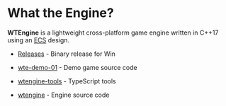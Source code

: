 #  What the Engine?

__WTEngine__ is a lightweight cross-platform game engine written in C++17 using an [ECS](https://en.wikipedia.org/wiki/Entity_component_system) design.

- [Releases](https://github.com/AtomicSponge/wtengine/tree/main/releases) - Binary release for Win

- [wte-demo-01](https://github.com/AtomicSponge/wtengine/tree/main/wte-demo-01) - Demo game source code

- [wtengine-tools](https://github.com/AtomicSponge/wtengine/tree/main/wtengine-tools) - TypeScript tools

- [wtengine](https://github.com/AtomicSponge/wtengine/tree/main/wtengine) - Engine source code
